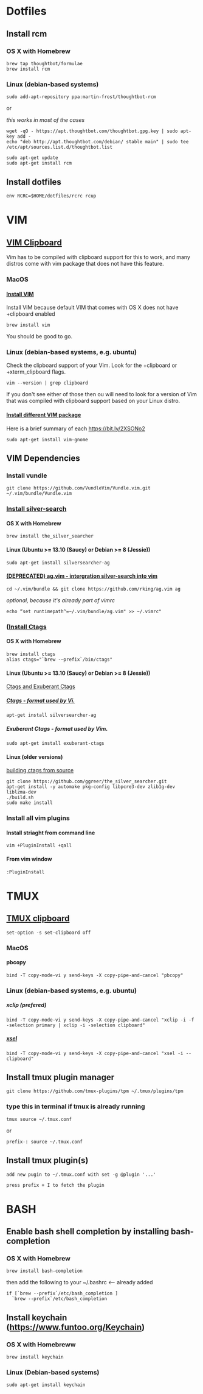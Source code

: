 # Dotfiles
## Install rcm
### OS X with Homebrew
```
brew tap thoughtbot/formulae
brew install rcm
```
### Linux (debian-based systems)
```
sudo add-apt-repository ppa:martin-frost/thoughtbot-rcm
```
or

_this works in most of the cases_
```
wget -qO - https://apt.thoughtbot.com/thoughtbot.gpg.key | sudo apt-key add -
echo "deb http://apt.thoughtbot.com/debian/ stable main" | sudo tee /etc/apt/sources.list.d/thoughtbot.list
```
```
sudo apt-get update
sudo apt-get install rcm
```
## Install dotfiles
```
env RCRC=$HOME/dotfiles/rcrc rcup
```
# VIM
## [VIM Clipboard](https://bit.ly/2TTyubi)
Vim has to be compiled with clipboard support for this to work, and many distros come with vim package that does not have this feature.
### MacOS
#### [Install VIM](https://bit.ly/2FUxZVN)
Install VIM because default VIM that comes with OS X does not have +clipboard enabled
```
brew install vim
```
You should be good to go.
### Linux (debian-based systems, e.g. ubuntu)
Check the clipboard support of your Vim.
Look for the +clipboard or +xterm_clipboard flags.
```
vim --version | grep clipboard
```
If you don't see either of those then ou will need to look for a version of Vim that was compiled with clipboard support based on your Linux distro.
#### [Install different VIM package](https://bit.ly/2F2g3Ie)
Here is a brief summary of each https://bit.ly/2XSONo2
```
sudo apt-get install vim-gnome
```
## VIM Dependencies
### Install vundle
```
git clone https://github.com/VundleVim/Vundle.vim.git ~/.vim/bundle/Vundle.vim
```
### [Install silver-search](https://github.com/ggreer/the_silver_searcher)
#### OS X with Homebrew
```
brew install the_silver_searcher
```
#### Linux (Ubuntu >= 13.10 (Saucy) or Debian >= 8 (Jessie))
```
sudo apt-get install silversearcher-ag
```
#### [(DEPRECATED) ag.vim - intergration silver-search into vim](https://github.com/rking/ag.vim)
```
cd ~/.vim/bundle && git clone https://github.com/rking/ag.vim ag 
```
_optional, because it's already part of vimrc_
```
echo “set runtimepath^=~/.vim/bundle/ag.vim" >> ~/.vimrc"
```
### ([Install Ctags](https://en.wikipedia.org/wiki/Ctags#Ctags_and_Exuberant_Ctags)
#### OS X with Homebrew
```
brew install ctags
alias ctags="`brew -—prefix`/bin/ctags"
```
#### Linux (Ubuntu >= 13.10 (Saucy) or Debian >= 8 (Jessie))
[Ctags and Exuberant Ctags](raju.shoutwiki.com/wiki/Difference_between_ctags_and_exuberant_ctags)
##### [Ctags - format used by Vi.](https://github.com/ggreer/the_silver_searcher#installing)
```
apt-get install silversearcher-ag
```
##### Exuberant Ctags - format used by Vim.
```
sudo apt-get install exuberant-ctags
```
#### Linux (older versions)
[building ctags from source](https://github.com/ggreer/the_silver_searcher#building-from-source)
```
git clone https://github.com/ggreer/the_silver_searcher.git
apt-get install -y automake pkg-config libpcre3-dev zlib1g-dev liblzma-dev
./build.sh
sudo make install
```
### Install all vim plugins
#### Install striaght from command line
```
vim +PluginInstall +qall
```
#### From vim window
```
:PluginInstall
```
# TMUX
## [TMUX clipboard](https://bit.ly/2F3xQPd)
```
set-option -s set-clipboard off
```
### MacOS
#### pbcopy
```
bind -T copy-mode-vi y send-keys -X copy-pipe-and-cancel "pbcopy"
```
### Linux (debian-based systems, e.g. ubuntu)
##### xclip (prefered)
```
bind -T copy-mode-vi y send-keys -X copy-pipe-and-cancel "xclip -i -f -selection primary | xclip -i -selection clipboard"
```
##### [xsel](https://bit.ly/2Fep6qK)
```
bind -T copy-mode-vi y send-keys -X copy-pipe-and-cancel "xsel -i --clipboard"
```
## Install tmux plugin manager
```
git clone https://github.com/tmux-plugins/tpm ~/.tmux/plugins/tpm
```
### type this in terminal if tmux is already running 
```
tmux source ~/.tmux.conf
```
or
```
prefix-: source ~/.tmux.conf
```
## Install tmux plugin(s)
```
add new pugin to ~/.tmux.conf with set -g @plugin '...'
```
```
press prefix + I to fetch the plugin
```
# BASH 
## Enable bash shell completion by installing bash-completion
### OS X with Homebrew
```
brew install bash-completion
```
then add the following to your ~/.bashrc <-- already added
```
if [`brew --prefix`/etc/bash_completion ]
  `brew --prefix`/etc/bash_completion
```
## Install keychain (https://www.funtoo.org/Keychain)
### OS X with Homebreww
```
brew install keychain
```
### Linux (Debian-based systems)
```
sudo apt-get install keychain
```
